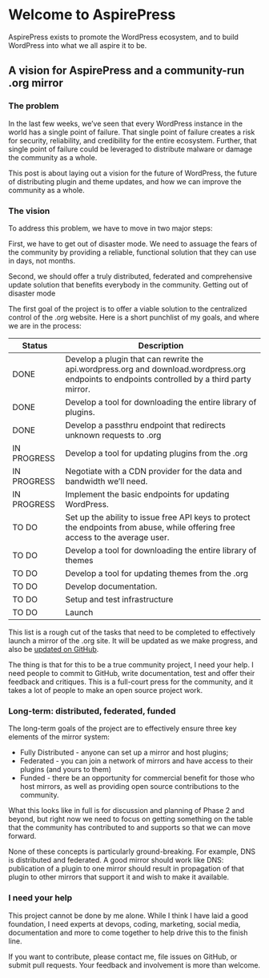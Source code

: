 # Welcome to AspirePress

AspirePress exists to promote the WordPress ecosystem, and to build WordPress into what we all aspire it to be.

## A vision for AspirePress and a community-run .org mirror

### The problem

In the last few weeks, we’ve seen that every WordPress instance in the world has a single point of failure. That single
point of failure creates a risk for security, reliability, and credibility for the entire ecosystem. Further, that
single point of failure could be leveraged to distribute malware or damage the community as a whole.

This post is about laying out a vision for the future of WordPress, the future of distributing plugin and theme updates,
and how we can improve the community as a whole.

### The vision

To address this problem, we have to move in two major steps:

First, we have to get out of disaster mode. We need to assuage the fears of the community by providing a reliable,
functional solution that they can use in days, not months.

Second, we should offer a truly distributed, federated and comprehensive update solution that benefits everybody in the
community.
Getting out of disaster mode

The first goal of the project is to offer a viable solution to the centralized control of the .org website. Here is a
short punchlist of my goals, and where we are in the process:

| Status      | Description                                                                                                                                   |
|-------------|-----------------------------------------------------------------------------------------------------------------------------------------------|
| DONE        | Develop a plugin that can rewrite the api.wordpress.org and download.wordpress.org endpoints to endpoints controlled by a third party mirror. |
| DONE        | Develop a tool for downloading the entire library of plugins.                                                                                 |
| DONE        | Develop a passthru endpoint that redirects unknown requests to .org                                                                           |
| IN PROGRESS | Develop a tool for updating plugins from the .org                                                                                             |
| IN PROGRESS | Negotiate with a CDN provider for the data and bandwidth we’ll need.                                                                          |
| IN PROGRESS | Implement the basic endpoints for updating WordPress.                                                                                         |
| TO DO       | Set up the ability to issue free API keys to protect the endpoints from abuse, while offering free access to the average user.                |
| TO DO       | Develop a tool for downloading the entire library of themes                                                                                   |
| TO DO       | Develop a tool for updating themes from the .org                                                                                              |
| TO DO       | Develop documentation.                                                                                                                        |
| TO DO       | Setup and test infrastructure                                                                                                                 |
| TO DO       | Launch                                                                                                                                        |

This list is a rough cut of the tasks that need to be completed to effectively launch a mirror of the .org site. It will
be updated as we make progress, and also be [updated on GitHub](https://github.com/orgs/aspirepress/projects/1).

The thing is that for this to be a true community project, I need your help. I need people to commit to GitHub, write
documentation, test and offer their feedback and critiques. This is a full-court press for the community, and it takes a
lot of people to make an open source project work.

### Long-term: distributed, federated, funded

The long-term goals of the project are to effectively ensure three key elements of the mirror system:

* Fully Distributed - anyone can set up a mirror and host plugins;
* Federated - you can join a network of mirrors and have access to their plugins (and yours to them)
* Funded - there be an opportunity for commercial benefit for those who host mirrors, as well as providing open source
  contributions to the community.

What this looks like in full is for discussion and planning of Phase 2 and beyond, but right now we need to focus on
getting something on the table that the community has contributed to and supports so that we can move forward.

None of these concepts is particularly ground-breaking. For example, DNS is distributed and federated. A good mirror
should work like DNS: publication of a plugin to one mirror should result in propagation of that plugin to other mirrors
that support it and wish to make it available.

### I need your help

This project cannot be done by me alone. While I think I have laid a good foundation, I need experts at devops, coding,
marketing, social media, documentation and more to come together to help drive this to the finish line.

If you want to contribute, please contact me, file issues on GitHub, or submit pull requests. Your feedback and
involvement is more than welcome.
